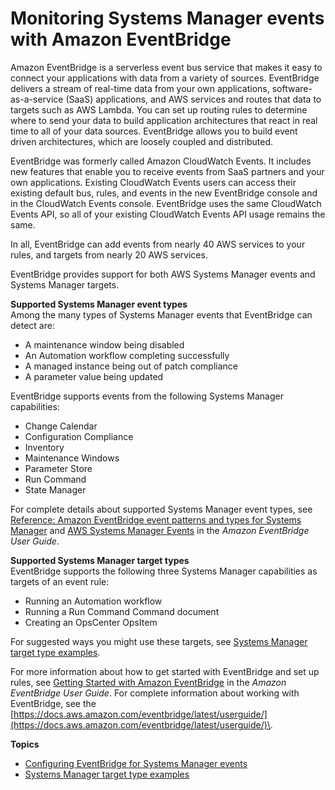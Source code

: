 # Monitoring Systems Manager events with Amazon EventBridge<a name="monitoring-eventbridge-events"></a>

Amazon EventBridge is a serverless event bus service that makes it easy to connect your applications with data from a variety of sources\. EventBridge delivers a stream of real\-time data from your own applications, software\-as\-a\-service \(SaaS\) applications, and AWS services and routes that data to targets such as AWS Lambda\. You can set up routing rules to determine where to send your data to build application architectures that react in real time to all of your data sources\. EventBridge allows you to build event driven architectures, which are loosely coupled and distributed\.

EventBridge was formerly called Amazon CloudWatch Events\. It includes new features that enable you to receive events from SaaS partners and your own applications\. Existing CloudWatch Events users can access their existing default bus, rules, and events in the new EventBridge console and in the CloudWatch Events console\. EventBridge uses the same CloudWatch Events API, so all of your existing CloudWatch Events API usage remains the same\. 

In all, EventBridge can add events from nearly 40 AWS services to your rules, and targets from nearly 20 AWS services\.

EventBridge provides support for both AWS Systems Manager events and Systems Manager targets\. 

**Supported Systems Manager event types**  
Among the many types of Systems Manager events that EventBridge can detect are: 
+ A maintenance window being disabled
+ An Automation workflow completing successfully
+ A managed instance being out of patch compliance
+ A parameter value being updated

EventBridge supports events from the following Systems Manager capabilities:
+  Change Calendar
+ Configuration Compliance
+ Inventory
+ Maintenance Windows
+ Parameter Store
+ Run Command
+ State Manager

For complete details about supported Systems Manager event types, see [Reference: Amazon EventBridge event patterns and types for Systems Manager](reference-eventbridge-events.md) and [AWS Systems Manager Events](https://docs.aws.amazon.com/eventbridge/latest/userguide/event-types.html#ssm-event-types) in the *Amazon EventBridge User Guide*\.

**Supported Systems Manager target types**  
EventBridge supports the following three Systems Manager capabilities as targets of an event rule:
+ Running an Automation workflow
+ Running a Run Command Command document
+ Creating an OpsCenter OpsItem

For suggested ways you might use these targets, see [Systems Manager target type examples](monitoring-systems-manager-targets.md)\.

For more information about how to get started with EventBridge and set up rules, see [Getting Started with Amazon EventBridge](https://docs.aws.amazon.com/eventbridge/latest/userguide/eventbridge-getting-set-up.html) in the *Amazon EventBridge User Guide*\. For complete information about working with EventBridge, see the [https://docs.aws.amazon.com/eventbridge/latest/userguide/](https://docs.aws.amazon.com/eventbridge/latest/userguide/)\.

**Topics**
+ [Configuring EventBridge for Systems Manager events](monitoring-systems-manager-events.md)
+ [Systems Manager target type examples](monitoring-systems-manager-targets.md)